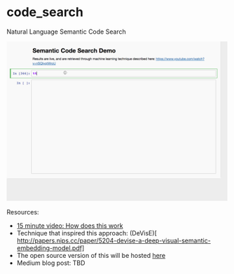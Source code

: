 # code_search
Natural Language Semantic Code Search


![Alt Text](./gifs/Natural_Language_Code_Search_Demo.gif)

Resources:
- [15 minute video: How does this work](https://youtu.be/nSQIyqtWroU)
- Technique that inspired this approach: (DeVisE)[ http://papers.nips.cc/paper/5204-devise-a-deep-visual-semantic-embedding-model.pdf]
- The open source version of this will be hosted [here](https://github.com/hamelsmu/code_search)
- Medium blog post: TBD
